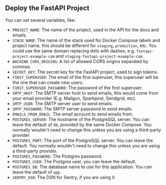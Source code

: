 ## Deploy the FastAPI Project

You can set several variables, like:

-   `PROJECT_NAME`: The name of the project, used in the API for the docs and emails.
-   `STACK_NAME`: The name of the stack used for Docker Compose labels and project name, this should be different for `staging`, `production`, etc. You could use the same domain replacing dots with dashes, e.g. `fastapi-project-example-com` and `staging-fastapi-project-example-com`.
-   `BACKEND_CORS_ORIGINS`: A list of allowed CORS origins separated by commas.
-   `SECRET_KEY`: The secret key for the FastAPI project, used to sign tokens.
-   `FIRST_SUPERUSER`: The email of the first superuser, this superuser will be the one that can create new users.
-   `FIRST_SUPERUSER_PASSWORD`: The password of the first superuser.
-   `SMTP_HOST`: The SMTP server host to send emails, this would come from your email provider (E.g. Mailgun, Sparkpost, Sendgrid, etc).
-   `SMTP_USER`: The SMTP server user to send emails.
-   `SMTP_PASSWORD`: The SMTP server password to send emails.
-   `EMAILS_FROM_EMAIL`: The email account to send emails from.
-   `POSTGRES_SERVER`: The hostname of the PostgreSQL server. You can leave the default of `db`, provided by the same Docker Compose. You normally wouldn't need to change this unless you are using a third-party provider.
-   `POSTGRES_PORT`: The port of the PostgreSQL server. You can leave the default. You normally wouldn't need to change this unless you are using a third-party provider.
-   `POSTGRES_PASSWORD`: The Postgres password.
-   `POSTGRES_USER`: The Postgres user, you can leave the default.
-   `POSTGRES_DB`: The database name to use for this application. You can leave the default of `app`.
-   `SENTRY_DSN`: The DSN for Sentry, if you are using it.
